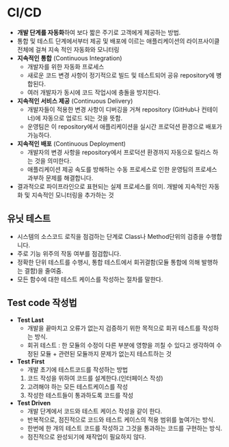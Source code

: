 # CI/CD
- **개발 단계를 자동화**하여 보다 짧은 주기로 고객에게 제공하는 방법.
- 통합 및 테스트 단계에서부터 제공 및 배포에 이르는 애플리케이션의 라이프사이클 전체에 걸쳐 지속
적인 자동화와 모니터링
- **지속적인 통합** (Continuous Integration)
    - 개발자를 위한 자동화 프로세스
    - 새로운 코드 변경 사항이 정기적으로 빌드 및 테스트되어 공유 repository에 병합된다.
    - 여러 개발자가 동시에 코드 작업시에 충돌을 방지한다.
- **지속적인 서비스 제공** (Continuous Delivery)
    - 개발자들이 적용한 변경 사항이 디버깅을 거쳐 repository (GitHub나 컨테이너)에 자동으로
      업로드 되는 것을 뜻함.
    - 운영팀은 이 repository에서 애플리케이션을 실시간 프로덕션 환경으로 배포가 가능하다.
- **지속적인 배포** (Continuous Deployment)
    - 개발자의 변경 사항을 repository에서 프로덕션 환경까지 자동으로 릴리스 하는 것을 의미한다.
    - 애플리케이션 제공 속도를 방해하는 수동 프로세스로 인한 운영팀의 프로세스 과부하 문제를
      해결합니다.
- 결과적으로 파이프라인으로 표현되는 실제 프로세스를 의미. 개발에 지속적인 자동화 및 지속적인
모니터링을 추가하는 것

## 유닛 테스트
- 시스템의 소스코드 로직을 점검하는 단계로 Class나 Method단위의 검증을 수행합니다.
- 주로 기능 위주의 작동 여부를 점검합니다.
- 정확한 단위 테스트를 수행시, 통합 테스트에서 회귀결함(모듈 통합에 의해 발행하는 결함)을 줄여줌.
- 모든 함수에 대한 테스트 케이스를 작성하는 절차를 말한다.

## Test code 작성법
- **Test Last**
    - 개발을 끝마치고 오류가 없는지 검증하기 위한 목적으로 회귀 테스트를 작성하는 방식.
    - 회귀 테스트 : 한 모듈의 수정이 다른 부분에 영향을 끼칠 수 있다고 생각하여 수정된 모듈 +
      관련된 모듈까지 문제가 없는지 테스트하는 것
- **Test First**
    - 개발 초기에 테스트코드를 작성하는 방법
    1. 코드 작성을 위하여 코드를 설계한다.(인터페이스 작성)
    2. 고려해야 하는 모든 테스트케이스를 작성
    3. 작성한 테스트들이 통과하도록 코드를 작성
- **Test Driven**
    - 개발 단계에서 코드와 테스트 케이스 작성을 같이 한다.
    - 반복적으로, 점진적으로 코드와 테스트 케이스의 적용 범위를 높여가는 방식.
    - 한번에 한 개의 테스트 코드를 작성하고 그것을 통과하는 코드를 구현하는 방식.
    - 점진적으로 완성되기에 재작업이 필요하지 않다.